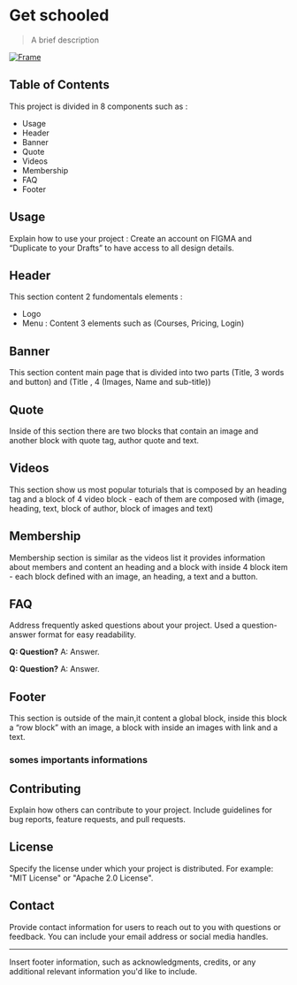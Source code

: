 # Get schooled

> A brief description

[![Frame](https://www.figma.com/file/wLEj3wJ3USt0Au8x146OwK/Homepage_vessou?type=design&node-id=0-1&mode=design&t=FTCYe0kUFQaAp6u6-0)](video_link)

## Table of Contents

This project is divided in 8 components such as : 

- Usage
- Header
- Banner
- Quote
- Videos
- Membership
- FAQ
- Footer

## Usage

Explain how to use your project : Create an account on FIGMA and “Duplicate to your Drafts” to have access to all design details.

## Header

This section content 2 fundomentals elements :

- Logo
- Menu : Content 3 elements such as (Courses, Pricing, Login)

## Banner

This section content main page that is divided into two parts (Title, 3 words and button) and (Title , 4 (Images, Name and sub-title)) 

## Quote

Inside of this section there are two blocks that contain an image and another block with quote tag, author quote and text.

## Videos 

This section show us most popular toturials that is composed by an heading tag and a block of 4 video block - each of them are composed with (image, heading, text, block of author, block of images and text)

## Membership

Membership section is similar as the videos list it provides information about members and content an heading and a block with inside 4 block item - each block defined with an image, an heading, a text and a button.

## FAQ

Address frequently asked questions about your project. Used a question-answer format for easy readability.

**Q: Question?**
A: Answer.

**Q: Question?**
A: Answer.

## Footer 

This section is outside of the main,it content a global block, inside this block a “row block” with an image, a block with inside an images with link and a text.

### somes importants informations

## Contributing

Explain how others can contribute to your project. Include guidelines for bug reports, feature requests, and pull requests.

## License

Specify the license under which your project is distributed. For example: "MIT License" or "Apache 2.0 License".

## Contact

Provide contact information for users to reach out to you with questions or feedback. You can include your email address or social media handles.

---

Insert footer information, such as acknowledgments, credits, or any additional relevant information you'd like to include.
